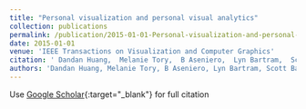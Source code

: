 ```yaml
---
title: "Personal visualization and personal visual analytics"
collection: publications
permalink: /publication/2015-01-01-Personal-visualization-and-personal-visual-analytics
date: 2015-01-01
venue: 'IEEE Transactions on Visualization and Computer Graphics'
citation: ' Dandan Huang,  Melanie Tory,  B Aseniero,  Lyn Bartram,  Scott Bateman,  Sheelagh Carpendale,  Anthony Tang,  Robert Woodbury, &quot;Personal visualization and personal visual analytics.&quot; IEEE Transactions on Visualization and Computer Graphics, 2015.'
authors: 'Dandan Huang, Melanie Tory, B Aseniero, Lyn Bartram, Scott Bateman, Sheelagh Carpendale, Anthony Tang, Robert Woodbury'
---
```

Use [Google Scholar](https://scholar.google.com/scholar?q=Personal+visualization+and+personal+visual+analytics){:target="_blank"} for full citation